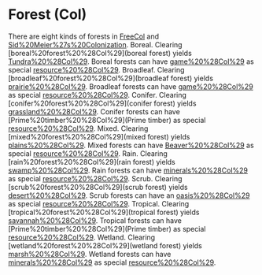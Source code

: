 # Forest (Col)

There are eight kinds of forests in [FreeCol](FreeCol) and [Sid%20Meier%27s%20Colonization](Col).
Boreal.
Clearing [boreal%20forest%20%28Col%29](boreal forest) yields [Tundra%20%28Col%29](tundra). Boreal forests can have [game%20%28Col%29](game) as special [resource%20%28Col%29](resource).
Broadleaf.
Clearing [broadleaf%20forest%20%28Col%29](broadleaf forest) yields [prairie%20%28Col%29](prairie). Broadleaf forests can have [game%20%28Col%29](game) as special [resource%20%28Col%29](resource).
Conifer.
Clearing [conifer%20forest%20%28Col%29](conifer forest) yields [grassland%20%28Col%29](grassland). Conifer forests can have [Prime%20timber%20%28Col%29](Prime timber) as special [resource%20%28Col%29](resource).
Mixed.
Clearing [mixed%20forest%20%28Col%29](mixed forest) yields [plains%20%28Col%29](plains). Mixed forests can have [Beaver%20%28Col%29](Beaver) as special [resource%20%28Col%29](resource).
Rain.
Clearing [rain%20forest%20%28Col%29](rain forest) yields [swamp%20%28Col%29](swamp). Rain forests can have [minerals%20%28Col%29](minerals) as special [resource%20%28Col%29](resource).
Scrub.
Clearing [scrub%20forest%20%28Col%29](scrub forest) yields [desert%20%28Col%29](desert). Scrub forests can have an [oasis%20%28Col%29](oasis) as special [resource%20%28Col%29](resource).
Tropical.
Clearing [tropical%20forest%20%28Col%29](tropical forest) yields [savannah%20%28Col%29](savannah). Tropical forests can have [Prime%20timber%20%28Col%29](Prime timber) as special [resource%20%28Col%29](resource).
Wetland.
Clearing [wetland%20forest%20%28Col%29](wetland forest) yields [marsh%20%28Col%29](marsh). Wetland forests can have [minerals%20%28Col%29](minerals) as special [resource%20%28Col%29](resource).